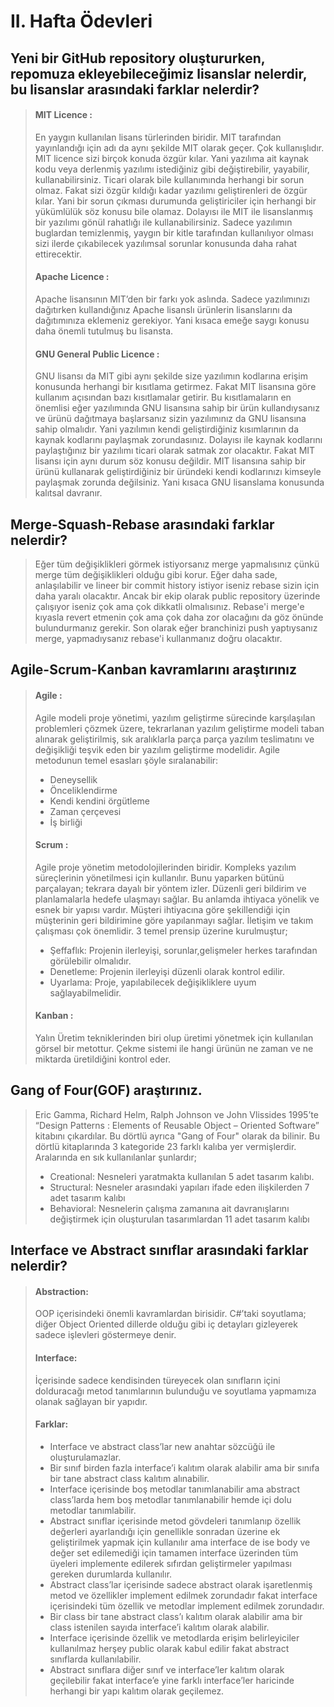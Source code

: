 # II. Hafta Ödevleri

## Yeni bir GitHub repository oluştururken, repomuza ekleyebileceğimiz lisanslar nelerdir, bu lisanslar arasındaki farklar nelerdir?
> #### MIT Licence :
> En yaygın kullanılan lisans türlerinden biridir. MIT tarafından yayınlandığı için adı da aynı şekilde MIT olarak geçer. Çok kullanışlıdır. MIT licence sizi birçok konuda özgür kılar. Yani yazılıma ait kaynak kodu veya derlenmiş yazılımı istediğiniz gibi değiştirebilir, yayabilir, kullanabilirsiniz. Ticari olarak bile kullanımında herhangi bir sorun olmaz. Fakat sizi özgür kıldığı kadar yazılımı geliştirenleri de özgür kılar. Yani bir sorun çıkması durumunda geliştiriciler için herhangi bir yükümlülük söz konusu bile olamaz. Dolayısı ile MIT ile lisanslanmış bir yazılımı gönül rahatlığı ile kullanabilirsiniz. Sadece yazılımın buglardan temizlenmiş, yaygın bir kitle tarafından kullanılıyor olması sizi ilerde çıkabilecek yazılımsal sorunlar konusunda daha rahat ettirecektir.
> #### Apache Licence :
> Apache lisansının MIT’den bir farkı yok aslında. Sadece yazılımınızı dağıtırken kullandığınız Apache lisanslı ürünlerin lisanslarını da dağıtımınıza eklemeniz gerekiyor. Yani kısaca emeğe saygı konusu daha önemli tutulmuş bu lisansta.
> #### GNU General Public Licence :
> GNU lisansı da MIT gibi aynı şekilde size yazılımın kodlarına erişim konusunda herhangi bir kısıtlama getirmez. Fakat MIT lisansına göre kullanım açısından bazı kısıtlamalar getirir. Bu kısıtlamaların en önemlisi eğer yazılımında GNU lisansına sahip bir ürün kullandıysanız ve ürünü dağıtmaya başlarsanız sizin yazılımınız da GNU lisansına sahip olmalıdır. Yani yazılımın kendi geliştirdiğiniz kısımlarının da kaynak kodlarını paylaşmak zorundasınız. Dolayısı ile kaynak kodlarını paylaştığınız bir yazılımı ticari olarak satmak zor olacaktır.
Fakat MIT lisansı için aynı durum söz konusu değildir. MIT lisansına sahip bir ürünü kullanarak geliştirdiğiniz bir üründeki kendi kodlarınızı kimseyle paylaşmak zorunda değilsiniz. Yani kısaca GNU lisanslama konusunda kalıtsal davranır.

## Merge-Squash-Rebase arasındaki farklar nelerdir?
> Eğer tüm değişiklikleri görmek istiyorsanız merge yapmalısınız çünkü merge tüm değişiklikleri olduğu gibi korur. Eğer daha sade, anlaşılabilir ve lineer bir commit history istiyor iseniz rebase sizin için daha yaralı olacaktır. Ancak bir ekip olarak public repository üzerinde çalışıyor iseniz çok ama çok dikkatli olmalısınız. Rebase'i merge'e kıyasla revert etmenin çok ama çok daha zor olacağını da göz önünde bulundurmanız gerekir. Son olarak eğer branchinizi push yaptıysanız merge, yapmadıysanız rebase'i kullanmanız doğru olacaktır.

## Agile-Scrum-Kanban kavramlarını araştırınız
> #### Agile :
> Agile modeli proje yönetimi, yazılım geliştirme sürecinde karşılaşılan problemleri çözmek üzere, tekrarlanan yazılım geliştirme modeli taban alınarak geliştirilmiş, sık aralıklarla parça parça yazılım teslimatını ve değişikliği teşvik eden bir yazılım geliştirme modelidir. Agile metodunun temel esasları şöyle sıralanabilir:
> - Deneysellik
> - Önceliklendirme
> - Kendi kendini örgütleme
> - Zaman çerçevesi
> - İş birliği
> #### Scrum :
> Agile proje yönetim metodolojilerinden biridir. Kompleks yazılım süreçlerinin yönetilmesi için kullanılır. Bunu yaparken bütünü parçalayan; tekrara dayalı bir yöntem izler. Düzenli geri bildirim ve planlamalarla hedefe ulaşmayı sağlar. Bu anlamda ihtiyaca yönelik ve esnek bir yapısı vardır. Müşteri ihtiyacına göre şekillendiği için müşterinin geri bildirimine göre yapılanmayı sağlar. İletişim ve takım çalışması çok önemlidir. 3 temel prensip üzerine kurulmuştur;
> - Şeffaflık: Projenin ilerleyişi, sorunlar,gelişmeler herkes tarafından görülebilir olmalıdır.
> - Denetleme: Projenin ilerleyişi düzenli olarak kontrol edilir.
> - Uyarlama: Proje, yapılabilecek değişikliklere uyum sağlayabilmelidir.
> #### Kanban :
> Yalın Üretim tekniklerinden biri olup üretimi yönetmek için kullanılan görsel bir metottur. Çekme sistemi ile hangi ürünün ne zaman ve ne miktarda üretildiğini kontrol eder.

## Gang of Four(GOF) araştırınız.
>Eric Gamma, Richard Helm, Ralph Johnson ve John Vlissides 1995’te “Design Patterns : Elements of Reusable Object – Oriented Software” kitabını çıkardılar. Bu dörtlü ayrıca "Gang of Four" olarak da bilinir. Bu dörtlü kitaplarında 3 kategoride 23 farklı kalıba yer vermişlerdir. Aralarında en sık kullanılanlar şunlardır;
> - Creational: Nesneleri yaratmakta kullanılan 5 adet tasarım kalıbı.
> - Structural: Nesneler arasındaki yapıları ifade eden ilişkilerden 7 adet tasarım kalıbı
> - Behavioral: Nesnelerin çalışma zamanına ait davranışlarını değiştirmek için oluşturulan tasarımlardan 11 adet tasarım kalıbı

## Interface ve Abstract sınıflar arasındaki farklar nelerdir?
> #### Abstraction:
> OOP içerisindeki önemli kavramlardan birisidir. C#’taki soyutlama; diğer Object Oriented dillerde olduğu gibi iç detayları gizleyerek sadece işlevleri göstermeye denir.
> #### Interface:
> İçerisinde sadece kendisinden türeyecek olan sınıfların içini dolduracağı metod tanımlarının bulunduğu ve soyutlama yapmamıza olanak sağlayan bir yapıdır.
> #### Farklar:
> - Interface ve abstract class’lar new anahtar sözcüğü ile oluşturulamazlar.
> - Bir sınıf birden fazla interface’i kalıtım olarak alabilir ama bir sınıfa bir tane abstract class kalıtım alınabilir.
> - Interface içerisinde boş metodlar tanımlanabilir ama abstract class’larda hem boş metodlar tanımlanabilir hemde içi dolu metodlar tanımlabilir.
> - Abstract sınıflar içerisinde metod gövdeleri tanımlanıp özellik değerleri ayarlandığı için genellikle sonradan üzerine ek geliştirilmek yapmak için kullanılır ama interface de ise body ve değer set edilemediği için tamamen interface üzerinden tüm üyeleri implemente edilerek sıfırdan geliştirmeler yapılması gereken durumlarda kullanılır.
> - Abstract class’lar içerisinde sadece abstract olarak işaretlenmiş metod ve özellikler implement edilmek zorundadır fakat interface içerisindeki tüm özellik ve metodlar implement edilmek zorundadır.
> - Bir class bir tane abstract class’ı kalıtım olarak alabilir ama bir class istenilen sayıda interface’i kalıtım olarak alabilir.
> - Interface içerisinde özellik ve metodlarda erişim belirleyiciler kullanılmaz herşey public olarak kabul edilir fakat abstract sınıflarda kullanılabilir.
> - Abstract sınıflara diğer sınıf ve interface’ler kalıtım olarak geçilebilir fakat interface’e yine farklı interface’ler haricinde herhangi bir yapı kalıtım olarak geçilemez.



